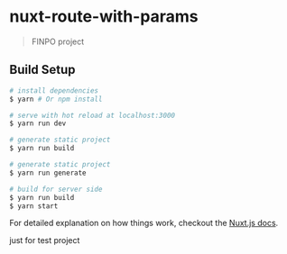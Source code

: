 # nuxt-route-with-params

> FINPO project

## Build Setup

``` bash
# install dependencies
$ yarn # Or npm install

# serve with hot reload at localhost:3000
$ yarn run dev

# generate static project
$ yarn run build

# generate static project
$ yarn run generate

# build for server side
$ yarn run build
$ yarn start
```

For detailed explanation on how things work, checkout the [Nuxt.js docs](https://github.com/nuxt/nuxt.js).

just for test project
